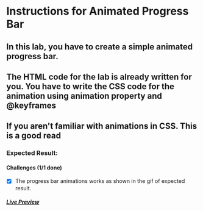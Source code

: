 # Instructions for Animated Progress Bar

## In this lab, you have to create a simple animated progress bar.

## The HTML code for the lab is already written for you. You have to write the CSS code for the animation using animation property and @keyframes

## If you aren't familiar with animations in CSS. This is a good read

### Expected Result:

#### Challenges (1/1 done)

- [x] The progress bar animations works as shown in the gif of expected result.

##### [Live Preview]()